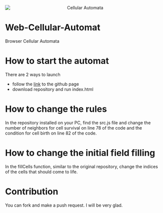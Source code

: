 <div style="text-align: center;">
    <img src="https://github.com/user-attachments/assets/9cd536d0-eb48-46c5-a159-3ab977c4759e" alt="Cellular Automata" style="max-width: 100%; height: auto; display: block; margin: 0 auto;">
</div>

# Web-Cellular-Automat

Browser Cellular Automata

# How to start the automat

There are 2 ways to launch
- follow the [link](https://nokskiy.github.io/Web-Cellular-Automat/) to the github page
- download repository and run index.html

# How to change the rules

In the repository installed on your PC, find the src.js file and change the number of neighbors for cell survival on line 78 of the code and the condition for cell birth on line 82 of the code.

# How to change the initial field filling

In the fillCells function, similar to the original repository, change the indices of the cells that should come to life.

# Contribution

You can fork and make a push request. I will be very glad.
